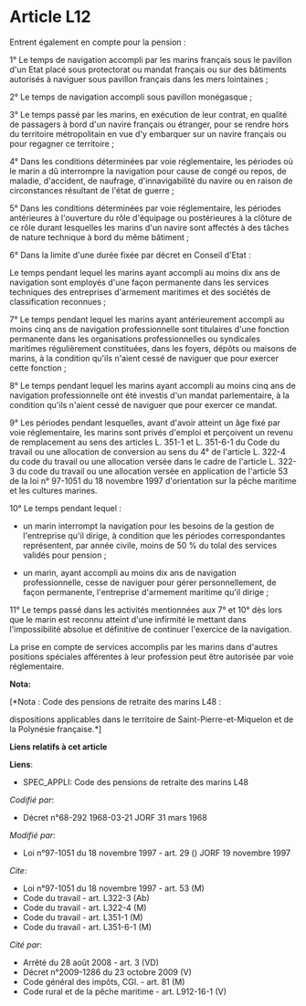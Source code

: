 # Article L12

Entrent également en compte pour la pension :

1° Le temps de navigation accompli par les marins français sous le pavillon d'un Etat placé sous protectorat ou mandat
français ou sur des bâtiments autorisés à naviguer sous pavillon français dans les mers lointaines ;

2° Le temps de navigation accompli sous pavillon monégasque ;

3° Le temps passé par les marins, en exécution de leur contrat, en qualité de passagers à bord d'un navire français ou
étranger, pour se rendre hors du territoire métropolitain en vue d'y embarquer sur un navire français ou pour regagner ce
territoire ;

4° Dans les conditions déterminées par voie réglementaire, les périodes où le marin a dû interrompre la navigation pour cause
de congé ou repos, de maladie, d'accident, de naufrage, d'innavigabilité du navire ou en raison de circonstances résultant de
l'état de guerre ;

5° Dans les conditions déterminées par voie réglementaire, les périodes antérieures à l'ouverture du rôle d'équipage ou
postérieures à la clôture de ce rôle durant lesquelles les marins d'un navire sont affectés à des tâches de nature technique
à bord du même bâtiment ;

6° Dans la limite d'une durée fixée par décret en Conseil d'Etat :

Le temps pendant lequel les marins ayant accompli au moins dix ans de navigation sont employés d'une façon permanente dans
les services techniques des entreprises d'armement maritimes et des sociétés de classification reconnues ;

7° Le temps pendant lequel les marins ayant antérieurement accompli au moins cinq ans de navigation professionnelle sont
titulaires d'une fonction permanente dans les organisations professionnelles ou syndicales maritimes régulièrement
constituées, dans les foyers, dépôts ou maisons de marins, à la condition qu'ils n'aient cessé de naviguer que pour exercer
cette fonction ;

8° Le temps pendant lequel les marins ayant accompli au moins cinq ans de navigation professionnelle ont été investis d'un
mandat parlementaire, à la condition qu'ils n'aient cessé de naviguer que pour exercer ce mandat.

9° Les périodes pendant lesquelles, avant d'avoir atteint un âge fixé par voie réglementaire, les marins sont privés d'emploi
et perçoivent un revenu de remplacement au sens des articles L. 351-1 et L. 351-6-1 du Code du travail ou une allocation de
conversion au sens du 4° de l'article L. 322-4 du code du travail ou une allocation versée dans le cadre de l'article L.
322-3 du code du travail ou une allocation versée en application de l'article 53 de la loi n° 97-1051 du 18 novembre 1997
d'orientation sur la pêche maritime et les cultures marines.

10° Le temps pendant lequel :

- un marin interrompt la navigation pour les besoins de la gestion de l'entreprise qu'il dirige, à condition que les périodes
correspondantes représentent, par année civile, moins de 50 % du tolal des services validés pour pension ;

- un marin, ayant accompli au moins dix ans de navigation professionnelle, cesse de naviguer pour gérer personnellement, de
façon permanente, l'entreprise d'armement maritime qu'il dirige ;

11° Le temps passé dans les activités mentionnées aux 7° et 10° dès lors que le marin est reconnu atteint d'une infirmité le
mettant dans l'impossibilité absolue et définitive de continuer l'exercice de la navigation.

La prise en compte de services accomplis par les marins dans d'autres positions spéciales afférentes à leur profession peut
être autorisée par voie réglementaire.

**Nota:**

[*Nota : Code des pensions de retraite des marins L48 :

dispositions applicables dans le territoire de Saint-Pierre-et-Miquelon et de la Polynésie française.*]

**Liens relatifs à cet article**

**Liens**:

  - SPEC_APPLI: Code des pensions de retraite des marins L48

_Codifié par_:

  - Décret n°68-292 1968-03-21 JORF 31 mars 1968

_Modifié par_:

  - Loi n°97-1051 du 18 novembre 1997 - art. 29 () JORF 19 novembre 1997

_Cite_:

  - Loi n°97-1051 du 18 novembre 1997 - art. 53 (M)
  - Code du travail - art. L322-3 (Ab)
  - Code du travail - art. L322-4 (M)
  - Code du travail - art. L351-1 (M)
  - Code du travail - art. L351-6-1 (M)

_Cité par_:

  - Arrêté du 28 août 2008 - art. 3 (VD)
  - Décret n°2009-1286 du 23 octobre 2009 (V)
  - Code général des impôts, CGI. - art. 81 (M)
  - Code rural et de la pêche maritime - art. L912-16-1 (V)
